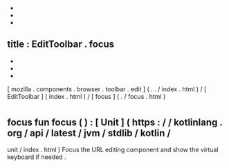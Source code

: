 -
-
-
title
:
EditToolbar
.
focus
-
-
-
-
[
mozilla
.
components
.
browser
.
toolbar
.
edit
]
(
.
.
/
index
.
html
)
/
[
EditToolbar
]
(
index
.
html
)
/
[
focus
]
(
.
/
focus
.
html
)
#
focus
fun
focus
(
)
:
[
Unit
]
(
https
:
/
/
kotlinlang
.
org
/
api
/
latest
/
jvm
/
stdlib
/
kotlin
/
-
unit
/
index
.
html
)
Focus
the
URL
editing
component
and
show
the
virtual
keyboard
if
needed
.
